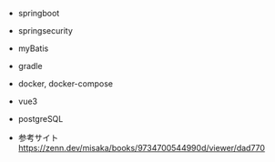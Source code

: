 - springboot
- springsecurity
- myBatis
- gradle
- docker, docker-compose
- vue3
- postgreSQL
 
- 参考サイト
  https://zenn.dev/misaka/books/9734700544990d/viewer/dad770
